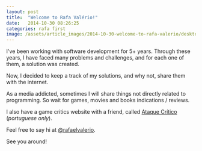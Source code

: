 ```yaml
---
layout: post
title:  "Welcome to Rafa Valério!"
date:   2014-10-30 08:26:25
categories: rafa first
image: /assets/article_images/2014-10-30-welcome-to-rafa-valerio/desktop.jpg
---
```

I've been working with software development for 5+ years. Through these years, I have faced many problems and challenges, and for each one of them, a solution was created.

Now, I decided to keep a track of my solutions, and why not, share them with the internet.

As a media addicted, sometimes I will share things not directly related to programming. So wait for games, movies and books indications / reviews.

I also have a game critics website with a friend, called [Ataque Crítico][ataquecritico] (*portuguese only*).

Feel free to say hi at [@rafaelvalerio][twitter].

See you around!

[twitter]:       http://twitter.com/rafaelvalerio
[ataquecritico]: http://www.ataquecritico.com.br
